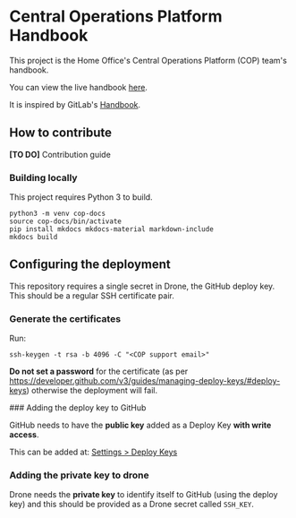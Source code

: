 # Central Operations Platform Handbook

This project is the Home Office's Central Operations Platform (COP) team's
handbook.

You can view the live handbook [here](https://ukhomeoffice.github.io/central-operations-platform/).

It is inspired by GitLab's [Handbook](https://about.gitlab.com/handbook/).

## How to contribute

**[TO DO]** Contribution guide

### Building locally

This project requires Python 3 to build.

```
python3 -m venv cop-docs
source cop-docs/bin/activate
pip install mkdocs mkdocs-material markdown-include
mkdocs build
```

## Configuring the deployment

This repository requires a single secret in Drone, the GitHub deploy key. This
should be a regular SSH certificate pair.

### Generate the certificates

Run:

```
ssh-keygen -t rsa -b 4096 -C "<COP support email>"
```

**Do not set a password** for the certificate (as per https://developer.github.com/v3/guides/managing-deploy-keys/#deploy-keys)
 otherwise the deployment will fail.

### Adding the deploy key to GitHub

GitHub needs to have the **public key** added as a Deploy Key **with write access**.

This can be added at: [Settings > Deploy Keys](https://github.com/UKHomeOffice/central-operations-platform/settings/keys)

### Adding the private key to drone

Drone needs the **private key** to identify itself to GitHub (using the deploy key)
and this should be provided as a Drone secret called `SSH_KEY`.
